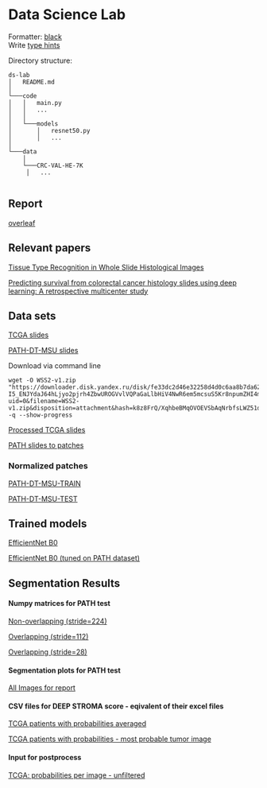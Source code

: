 # Data Science Lab

Formatter: [black](https://marketplace.visualstudio.com/items?itemName=ms-python.black-formatter)  
Write [type hints](https://docs.python.org/3/library/typing.html)

Directory structure:

```
ds-lab
│   README.md
│
└───code
│   │   main.py
│   │   ...
│   │
│   └───models
│       │   resnet50.py
│       │   ...
│
└───data
    │
    └───CRC-VAL-HE-7K
     │   ...


```

## Report

[overleaf](https://www.overleaf.com/4317228738rvbdxvrjjsws)

## Relevant papers

[Tissue Type Recognition in Whole Slide Histological Images](http://ceur-ws.org/Vol-3027/paper50.pdf)

[Predicting survival from colorectal cancer histology slides using deep learning: A retrospective multicenter study](https://journals.plos.org/plosmedicine/article/file?id=10.1371/journal.pmed.1002730&type=printable)

## Data sets

[TCGA slides](https://portal.gdc.cancer.gov/repository?filters=%7B%22op%22%3A%22and%22%2C%22content%22%3A%5B%7B%22content%22%3A%7B%22field%22%3A%22cases.case_id%22%2C%22value%22%3A%5B%22set_id%3ADqDl5YMBcZtnZdVfR3_w%22%5D%7D%2C%22op%22%3A%22IN%22%7D%2C%7B%22op%22%3A%22in%22%2C%22content%22%3A%7B%22field%22%3A%22files.data_type%22%2C%22value%22%3A%5B%22Slide%20Image%22%5D%7D%7D%5D%7D)

[PATH-DT-MSU slides](https://imaging.cs.msu.ru/en/research/histology/path-dt-msu)

Download via command line

```
wget -O WSS2-v1.zip "https://downloader.disk.yandex.ru/disk/fe33dc2d46e32258d4d0c6aa8b7da62bbbddfad697dc81468ddc44ae7a5eebc9/638b95fd/fKqInKw3d7bLFOeFnMGnhAM2BMzL9eiNqnSmlFhPpUabc7-I5_ENJYdaJ64hLjyo2pjrh4ZbwUROGVvlVQPaGaLlbHiV4NwR6em5mcsuS5Kr8npumZHI4midPdWhecNq?uid=0&filename=WSS2-v1.zip&disposition=attachment&hash=k8z8FrQ/XqhbeBMqOVOEVSbAqNrbfsLWZ51dzBytdv0flGWevP2rJr7diMPOc87vW5aDQ4kMZEXE%2BwNjbq78ug%3D%3D%3A&limit=0&content_type=application%2Fzip&owner_uid=1130000056703611&fsize=20938883225&hid=90683e66eeabc6626744a7c43937c80c&media_type=compressed&tknv=v2"  -q --show-progress
```

[Processed TCGA slides](https://polybox.ethz.ch/index.php/s/g9pXo8JraNZIdNx)

[PATH slides to patches](https://polybox.ethz.ch/index.php/s/eAGHwpMehXX0Rrg)

### Normalized patches

[PATH-DT-MSU-TRAIN](https://polybox.ethz.ch/index.php/s/hzLxnW3Lb64V7UA/download)

[PATH-DT-MSU-TEST](https://polybox.ethz.ch/index.php/s/GOl8C9ONgDdxvBr/download)

## Trained models

[EfficientNet B0](https://polybox.ethz.ch/index.php/s/asyU2O8VKnxi6gd/download)

[EfficientNet B0 (tuned on PATH dataset)](https://polybox.ethz.ch/index.php/s/nX0SVRoob5X5uR0)

## Segmentation Results

#### Numpy matrices for PATH test

[Non-overlapping (stride=224)](https://polybox.ethz.ch/index.php/s/WICjsta2AYO47Lw)

[Overlapping (stride=112)](https://polybox.ethz.ch/index.php/s/9yCCcGRWJCwSmhO)

[Overlapping (stride=28)](https://polybox.ethz.ch/index.php/s/X5NpfmyrbGyF9u2)

#### Segmentation plots for PATH test

[All Images for report](https://polybox.ethz.ch/index.php/s/lv0TIbFs2cfwX3t)

#### CSV files for DEEP STROMA score - eqivalent of their excel files

[TCGA patients with probabilities averaged](https://polybox.ethz.ch/index.php/s/F800Obkts8TEE6Y)

[TCGA patients with probabilities - most probable tumor image](https://polybox.ethz.ch/index.php/s/8SlUq2AFCZC0bSn)

#### Input for postprocess

[TCGA: probabilities per image - unfiltered](https://polybox.ethz.ch/index.php/s/f7Ofp4ZcShN1lmk)
